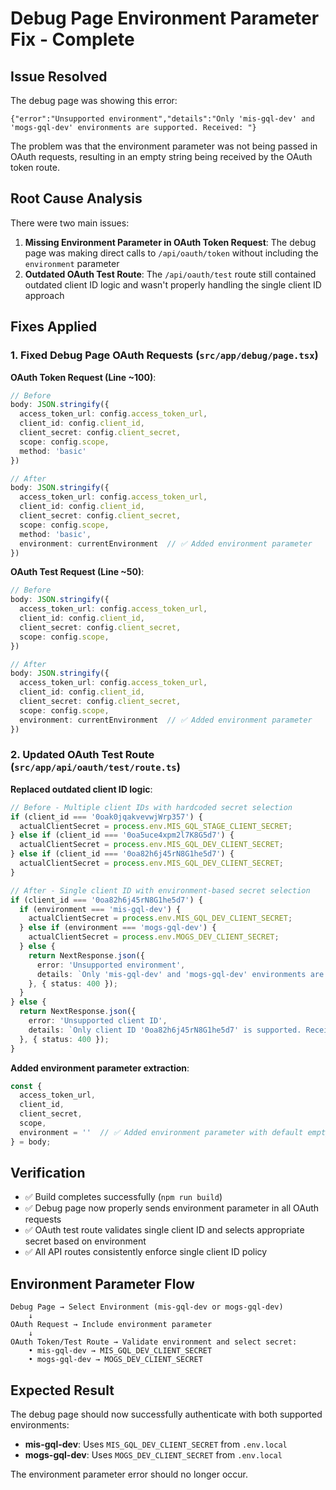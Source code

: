 # Debug Page Environment Parameter Fix - Complete

## Issue Resolved
The debug page was showing this error:
```
{"error":"Unsupported environment","details":"Only 'mis-gql-dev' and 'mogs-gql-dev' environments are supported. Received: "}
```

The problem was that the environment parameter was not being passed in OAuth requests, resulting in an empty string being received by the OAuth token route.

## Root Cause Analysis
There were two main issues:

1. **Missing Environment Parameter in OAuth Token Request**: The debug page was making direct calls to `/api/oauth/token` without including the `environment` parameter
2. **Outdated OAuth Test Route**: The `/api/oauth/test` route still contained outdated client ID logic and wasn't properly handling the single client ID approach

## Fixes Applied

### 1. Fixed Debug Page OAuth Requests (`src/app/debug/page.tsx`)

**OAuth Token Request (Line ~100)**:
```typescript
// Before
body: JSON.stringify({
  access_token_url: config.access_token_url,
  client_id: config.client_id,
  client_secret: config.client_secret,
  scope: config.scope,
  method: 'basic'
})

// After
body: JSON.stringify({
  access_token_url: config.access_token_url,
  client_id: config.client_id,
  client_secret: config.client_secret,
  scope: config.scope,
  method: 'basic',
  environment: currentEnvironment  // ✅ Added environment parameter
})
```

**OAuth Test Request (Line ~50)**:
```typescript
// Before
body: JSON.stringify({
  access_token_url: config.access_token_url,
  client_id: config.client_id,
  client_secret: config.client_secret,
  scope: config.scope,
})

// After
body: JSON.stringify({
  access_token_url: config.access_token_url,
  client_id: config.client_id,
  client_secret: config.client_secret,
  scope: config.scope,
  environment: currentEnvironment  // ✅ Added environment parameter
})
```

### 2. Updated OAuth Test Route (`src/app/api/oauth/test/route.ts`)

**Replaced outdated client ID logic**:
```typescript
// Before - Multiple client IDs with hardcoded secret selection
if (client_id === '0oak0jqakvevwjWrp357') {
  actualClientSecret = process.env.MIS_GQL_STAGE_CLIENT_SECRET;
} else if (client_id === '0oa5uce4xpm2l7K8G5d7') {
  actualClientSecret = process.env.MIS_GQL_DEV_CLIENT_SECRET;
} else if (client_id === '0oa82h6j45rN8G1he5d7') {
  actualClientSecret = process.env.MIS_GQL_DEV_CLIENT_SECRET;
}

// After - Single client ID with environment-based secret selection
if (client_id === '0oa82h6j45rN8G1he5d7') {
  if (environment === 'mis-gql-dev') {
    actualClientSecret = process.env.MIS_GQL_DEV_CLIENT_SECRET;
  } else if (environment === 'mogs-gql-dev') {
    actualClientSecret = process.env.MOGS_DEV_CLIENT_SECRET;
  } else {
    return NextResponse.json({
      error: 'Unsupported environment', 
      details: `Only 'mis-gql-dev' and 'mogs-gql-dev' environments are supported. Received: ${environment}`
    }, { status: 400 });
  }
} else {
  return NextResponse.json({
    error: 'Unsupported client ID', 
    details: `Only client ID '0oa82h6j45rN8G1he5d7' is supported. Received: ${client_id}`
  }, { status: 400 });
}
```

**Added environment parameter extraction**:
```typescript
const { 
  access_token_url, 
  client_id, 
  client_secret, 
  scope,
  environment = ''  // ✅ Added environment parameter with default empty string
} = body;
```

## Verification
- ✅ Build completes successfully (`npm run build`)
- ✅ Debug page now properly sends environment parameter in all OAuth requests
- ✅ OAuth test route validates single client ID and selects appropriate secret based on environment
- ✅ All API routes consistently enforce single client ID policy

## Environment Parameter Flow
```
Debug Page → Select Environment (mis-gql-dev or mogs-gql-dev)
    ↓
OAuth Request → Include environment parameter
    ↓
OAuth Token/Test Route → Validate environment and select secret:
    • mis-gql-dev → MIS_GQL_DEV_CLIENT_SECRET
    • mogs-gql-dev → MOGS_DEV_CLIENT_SECRET
```

## Expected Result
The debug page should now successfully authenticate with both supported environments:
- **mis-gql-dev**: Uses `MIS_GQL_DEV_CLIENT_SECRET` from `.env.local`
- **mogs-gql-dev**: Uses `MOGS_DEV_CLIENT_SECRET` from `.env.local`

The environment parameter error should no longer occur.
